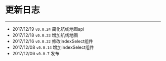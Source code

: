 # 更新日志
----

* 2017/12/19 ```v0.0.24``` 简化航线地图api
* 2017/12/18 ```v0.0.23``` 增加航线地图
* 2017/12/16 ```v0.0.22``` 修改indexSelect组件
* 2017/12/08 ```v0.0.14``` 增加indexSelect组件
* 2017/12/06 ```v0.0.7``` 发布

